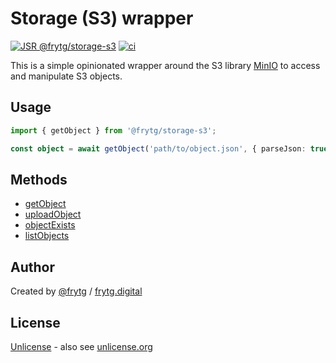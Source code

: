 # Storage (S3) wrapper

[![JSR @frytg/storage-s3](https://jsr.io/badges/@frytg/storage-s3)](https://jsr.io/@frytg/storage-s3)
[![ci](https://github.com/frytg/utility/actions/workflows/test.yml/badge.svg?branch=main)](https://github.com/frytg/utility/actions/workflows/test.yml)

This is a simple opinionated wrapper around the S3 library [MinIO](https://min.io/) to access and manipulate S3 objects.

## Usage

```ts
import { getObject } from '@frytg/storage-s3';

const object = await getObject('path/to/object.json', { parseJson: true });
```

## Methods

- [getObject](https://jsr.io/@frytg/storage-s3/doc/~/getObject)
- [uploadObject](https://jsr.io/@frytg/storage-s3/doc/~/uploadObject)
- [objectExists](https://jsr.io/@frytg/storage-s3/doc/~/objectExists)
- [listObjects](https://jsr.io/@frytg/storage-s3/doc/~/listObjects)

## Author

Created by [@frytg](https://github.com/frytg) / [frytg.digital](https://www.frytg.digital)

## License

[Unlicense](https://github.com/frytg/utility/blob/main/LICENSE) - also see [unlicense.org](https://unlicense.org)
